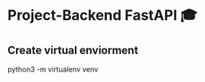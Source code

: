 <h1> Project-Backend FastAPI 🎓 </h1>

<div>
  <h2>Create virtual enviorment</h2>
  <p>python3 -m virtualenv venv</p>
</div>

